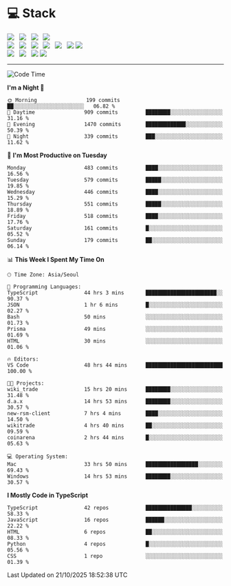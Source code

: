 <h1>💻 Stack</h1>
<div>
 <!-- badge : https://shields.io/ -->
 <!-- icon : https://simpleicons.org/?q=Get -->
 <img src="https://img.shields.io/badge/HTML5-e74c3c?style=flat-square&logo=HTML5&logoColor=white"/> &nbsp 
 <img src="https://img.shields.io/badge/CSS3-0A84FF?style=flat-square&logo=CSS3&logoColor=white"/> &nbsp 
 <img src="https://img.shields.io/badge/JavaScript-FFCD11?style=flat-square&logo=JavaScript&logoColor=white"/> &nbsp 
 <img src="https://img.shields.io/badge/TypeScript-3075C0?style=flat-square&logo=TypeScript&logoColor=white"/>
 <br/>
 <img src="https://img.shields.io/badge/Next-000000?style=flat-square&logo=nextdotjs&logoColor=white"/> &nbsp 
 <img src="https://img.shields.io/badge/React-00BCF6?style=flat-square&logo=React&logoColor=white"/> &nbsp 
 <img src="https://img.shields.io/badge/Redux-764ABC?style=flat-square&logo=Redux&logoColor=white"/> &nbsp
 <img src="https://img.shields.io/badge/Recoil-3578E5?style=flat-square&logo=recoil&logoColor=white"/> &nbsp
 <img src="https://img.shields.io/badge/React-Query-FF4154?style=flat-square&logo=reactquery&logoColor=white"/> &nbsp 
 <img src="https://img.shields.io/badge/styled%2Dcomponents-DB7093?style=flat-square&logo=styled%2Dcomponents&logoColor=white"/>
 <img src="https://img.shields.io/badge/CSS Modules-000000?style=flat-square&logo=CSS Modules&logoColor=white"/> &nbsp 
 <br/>
 <img src="https://img.shields.io/badge/Node-339933?style=flat-square&logo=Node.js&logoColor=white"/> &nbsp 
 <img src="https://img.shields.io/badge/Express-000000?style=flat-square&logo=Express&logoColor=white"/> &nbsp 
 <img src="https://img.shields.io/badge/MongoDB-47A248?style=flat-square&logo=MongoDB&logoColor=white"/>
 <img src="https://img.shields.io/badge/MariaDB-003545?style=flat-square&logo=mariadb&logoColor=white"/>
</div>

<hr>

<!--START_SECTION:waka-->
![Code Time](http://img.shields.io/badge/Code%20Time-3%2C001%20hrs%2051%20mins-blue)

**I'm a Night 🦉** 

```text
🌞 Morning                199 commits         ██░░░░░░░░░░░░░░░░░░░░░░░   06.82 % 
🌆 Daytime                909 commits         ████████░░░░░░░░░░░░░░░░░   31.16 % 
🌃 Evening                1470 commits        █████████████░░░░░░░░░░░░   50.39 % 
🌙 Night                  339 commits         ███░░░░░░░░░░░░░░░░░░░░░░   11.62 % 
```
📅 **I'm Most Productive on Tuesday** 

```text
Monday                   483 commits         ████░░░░░░░░░░░░░░░░░░░░░   16.56 % 
Tuesday                  579 commits         █████░░░░░░░░░░░░░░░░░░░░   19.85 % 
Wednesday                446 commits         ████░░░░░░░░░░░░░░░░░░░░░   15.29 % 
Thursday                 551 commits         █████░░░░░░░░░░░░░░░░░░░░   18.89 % 
Friday                   518 commits         ████░░░░░░░░░░░░░░░░░░░░░   17.76 % 
Saturday                 161 commits         █░░░░░░░░░░░░░░░░░░░░░░░░   05.52 % 
Sunday                   179 commits         ██░░░░░░░░░░░░░░░░░░░░░░░   06.14 % 
```


📊 **This Week I Spent My Time On** 

```text
🕑︎ Time Zone: Asia/Seoul

💬 Programming Languages: 
TypeScript               44 hrs 3 mins       ███████████████████████░░   90.37 % 
JSON                     1 hr 6 mins         █░░░░░░░░░░░░░░░░░░░░░░░░   02.27 % 
Bash                     50 mins             ░░░░░░░░░░░░░░░░░░░░░░░░░   01.73 % 
Prisma                   49 mins             ░░░░░░░░░░░░░░░░░░░░░░░░░   01.69 % 
HTML                     30 mins             ░░░░░░░░░░░░░░░░░░░░░░░░░   01.06 % 

🔥 Editors: 
VS Code                  48 hrs 44 mins      █████████████████████████   100.00 % 

🐱‍💻 Projects: 
wiki_trade               15 hrs 20 mins      ████████░░░░░░░░░░░░░░░░░   31.48 % 
d.a.x                    14 hrs 53 mins      ████████░░░░░░░░░░░░░░░░░   30.57 % 
new-rsm-client           7 hrs 4 mins        ████░░░░░░░░░░░░░░░░░░░░░   14.50 % 
wikitrade                4 hrs 40 mins       ██░░░░░░░░░░░░░░░░░░░░░░░   09.59 % 
coinarena                2 hrs 44 mins       █░░░░░░░░░░░░░░░░░░░░░░░░   05.63 % 

💻 Operating System: 
Mac                      33 hrs 50 mins      █████████████████░░░░░░░░   69.43 % 
Windows                  14 hrs 53 mins      ████████░░░░░░░░░░░░░░░░░   30.57 % 
```

**I Mostly Code in TypeScript** 

```text
TypeScript               42 repos            ███████████████░░░░░░░░░░   58.33 % 
JavaScript               16 repos            ██████░░░░░░░░░░░░░░░░░░░   22.22 % 
HTML                     6 repos             ██░░░░░░░░░░░░░░░░░░░░░░░   08.33 % 
Python                   4 repos             █░░░░░░░░░░░░░░░░░░░░░░░░   05.56 % 
CSS                      1 repo              ░░░░░░░░░░░░░░░░░░░░░░░░░   01.39 % 
```




 Last Updated on 21/10/2025 18:52:38 UTC
<!--END_SECTION:waka-->
